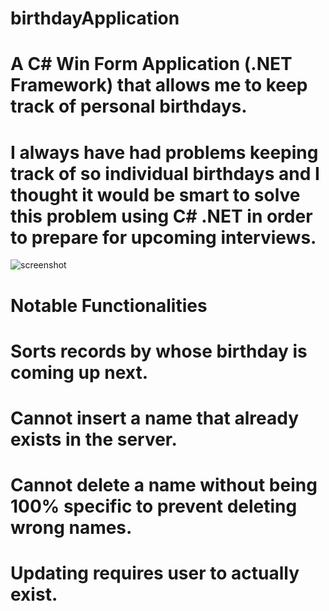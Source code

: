 # birthdayApplication
# A C# Win Form Application (.NET Framework) that allows me to keep track of personal birthdays.
# I always have had problems keeping track of so individual birthdays and I thought it would be smart to solve this problem using C# .NET in order to prepare for upcoming interviews.
![screenshot](https://user-images.githubusercontent.com/61631923/199623793-37f44db2-6d7f-4a2d-91e5-d4714deff181.PNG)
# Notable Functionalities
# Sorts records by whose birthday is coming up next.
# Cannot insert a name that already exists in the server.
# Cannot delete a name without being 100% specific to prevent deleting wrong names.
# Updating requires user to actually exist.
